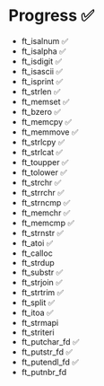 # Progress ✅

- ft_isalnum	✅
- ft_isalpha	✅
- ft_isdigit	✅
- ft_isascii	✅
- ft_isprint	✅
- ft_strlen	✅ 
- ft_memset	✅
- ft_bzero	✅
- ft_memcpy	✅
- ft_memmove	✅
- ft_strlcpy	✅
- ft_strlcat	✅
- ft_toupper	✅
- ft_tolower	✅
- ft_strchr	✅
- ft_strrchr	✅
- ft_strncmp	✅
- ft_memchr	✅
- ft_memcmp	✅
- ft_strnstr	✅
- ft_atoi	✅
- ft_calloc	
- ft_strdup	
- ft_substr	✅
- ft_strjoin	✅
- ft_strtrim	✅
- ft_split	✅
- ft_itoa	✅
- ft_strmapi	
- ft_striteri	
- ft_putchar_fd	✅
- ft_putstr_fd	✅
- ft_putendl_fd	✅
- ft_putnbr_fd	
